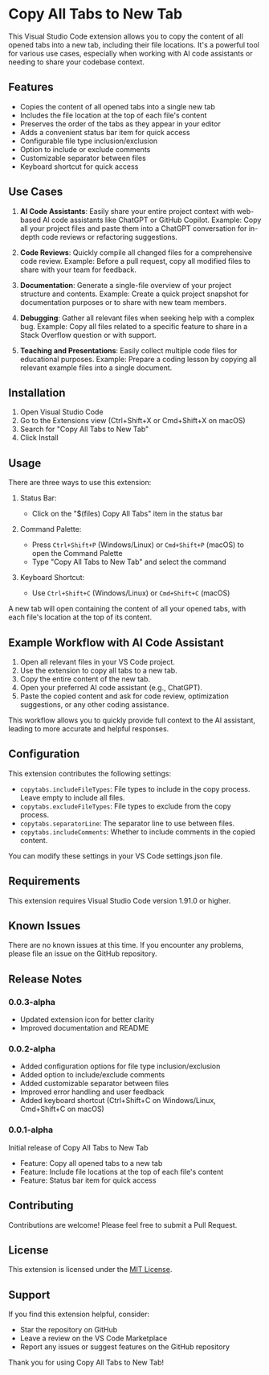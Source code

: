 # Copy All Tabs to New Tab

This Visual Studio Code extension allows you to copy the content of all opened tabs into a new tab, including their file locations. It's a powerful tool for various use cases, especially when working with AI code assistants or needing to share your codebase context.

## Features

- Copies the content of all opened tabs into a single new tab
- Includes the file location at the top of each file's content
- Preserves the order of the tabs as they appear in your editor
- Adds a convenient status bar item for quick access
- Configurable file type inclusion/exclusion
- Option to include or exclude comments
- Customizable separator between files
- Keyboard shortcut for quick access

## Use Cases

1. **AI Code Assistants**: Easily share your entire project context with web-based AI code assistants like ChatGPT or GitHub Copilot.
   Example: Copy all your project files and paste them into a ChatGPT conversation for in-depth code reviews or refactoring suggestions.

2. **Code Reviews**: Quickly compile all changed files for a comprehensive code review.
   Example: Before a pull request, copy all modified files to share with your team for feedback.

3. **Documentation**: Generate a single-file overview of your project structure and contents.
   Example: Create a quick project snapshot for documentation purposes or to share with new team members.

4. **Debugging**: Gather all relevant files when seeking help with a complex bug.
   Example: Copy all files related to a specific feature to share in a Stack Overflow question or with support.

5. **Teaching and Presentations**: Easily collect multiple code files for educational purposes.
   Example: Prepare a coding lesson by copying all relevant example files into a single document.

## Installation

1. Open Visual Studio Code
2. Go to the Extensions view (Ctrl+Shift+X or Cmd+Shift+X on macOS)
3. Search for "Copy All Tabs to New Tab"
4. Click Install

## Usage

There are three ways to use this extension:

1. Status Bar:
   - Click on the "$(files) Copy All Tabs" item in the status bar

2. Command Palette:
   - Press `Ctrl+Shift+P` (Windows/Linux) or `Cmd+Shift+P` (macOS) to open the Command Palette
   - Type "Copy All Tabs to New Tab" and select the command

3. Keyboard Shortcut:
   - Use `Ctrl+Shift+C` (Windows/Linux) or `Cmd+Shift+C` (macOS)

A new tab will open containing the content of all your opened tabs, with each file's location at the top of its content.

## Example Workflow with AI Code Assistant

1. Open all relevant files in your VS Code project.
2. Use the extension to copy all tabs to a new tab.
3. Copy the entire content of the new tab.
4. Open your preferred AI code assistant (e.g., ChatGPT).
5. Paste the copied content and ask for code review, optimization suggestions, or any other coding assistance.

This workflow allows you to quickly provide full context to the AI assistant, leading to more accurate and helpful responses.

## Configuration

This extension contributes the following settings:

- `copytabs.includeFileTypes`: File types to include in the copy process. Leave empty to include all files.
- `copytabs.excludeFileTypes`: File types to exclude from the copy process.
- `copytabs.separatorLine`: The separator line to use between files.
- `copytabs.includeComments`: Whether to include comments in the copied content.

You can modify these settings in your VS Code settings.json file.

## Requirements

This extension requires Visual Studio Code version 1.91.0 or higher.

## Known Issues

There are no known issues at this time. If you encounter any problems, please file an issue on the GitHub repository.

## Release Notes

### 0.0.3-alpha

- Updated extension icon for better clarity
- Improved documentation and README

### 0.0.2-alpha

- Added configuration options for file type inclusion/exclusion
- Added option to include/exclude comments
- Added customizable separator between files
- Improved error handling and user feedback
- Added keyboard shortcut (Ctrl+Shift+C on Windows/Linux, Cmd+Shift+C on macOS)

### 0.0.1-alpha

Initial release of Copy All Tabs to New Tab

- Feature: Copy all opened tabs to a new tab
- Feature: Include file locations at the top of each file's content
- Feature: Status bar item for quick access

## Contributing

Contributions are welcome! Please feel free to submit a Pull Request.

## License

This extension is licensed under the [MIT License](LICENSE.md).

## Support

If you find this extension helpful, consider:

- Star the repository on GitHub
- Leave a review on the VS Code Marketplace
- Report any issues or suggest features on the GitHub repository

Thank you for using Copy All Tabs to New Tab!
